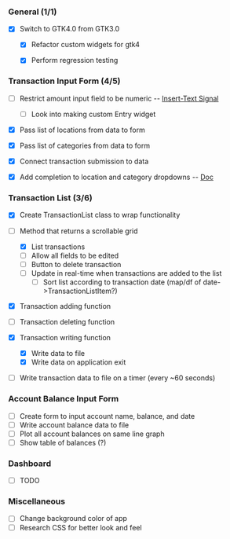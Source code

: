 ### General (1/1)
- [X] Switch to GTK4.0 from GTK3.0
  - [X] Refactor custom widgets for gtk4
  - [X] Perform regression testing


### Transaction Input Form (4/5)
- [ ] Restrict amount input field to be numeric -- [Insert-Text Signal](https://docs.gtk.org/gtk4/signal.Editable.insert-text.html)
  - [ ] Look into making custom Entry widget
- [X] Pass list of locations from data to form
- [X] Pass list of categories from data to form
- [X] Connect transaction submission to data
- [X] Add completion to location and category dropdowns -- [Doc](https://docs.gtk.org/gtk3/class.EntryCompletion.html)
  

### Transaction List (3/6)
- [X] Create TransactionList class to wrap functionality
- [ ] Method that returns a scrollable grid 
  - [X] List transactions
  - [ ] Allow all fields to be edited
  - [ ] Button to delete transaction
  - [ ] Update in real-time when transactions are added to the list
    - [ ] Sort list according to transaction date (map/df of date->TransactionListItem?)
- [X] Transaction adding function
- [ ] Transaction deleting function
- [X] Transaction writing function
  - [X] Write data to file
  - [X] Write data on application exit
- [ ] Write transaction data to file on a timer (every ~60 seconds)
  

### Account Balance Input Form
- [ ] Create form to input account name, balance, and date
- [ ] Write account balance data to file
- [ ] Plot all account balances on same line graph
- [ ] Show table of balances (?)

### Dashboard
- [ ] TODO 
  

### Miscellaneous
- [ ] Change background color of app
- [ ] Research CSS for better look and feel